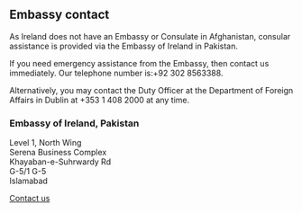 ## Embassy contact

As Ireland does not have an Embassy or Consulate in Afghanistan, consular assistance is provided via the Embassy of Ireland in Pakistan.

If you need emergency assistance from the Embassy, then contact us immediately. Our telephone number is:+92 302 8563388.

Alternatively, you may contact the Duty Officer at the Department of Foreign Affairs in Dublin at +353 1 408 2000 at any time.

### Embassy of Ireland, Pakistan

Level 1, North Wing   
Serena Business Complex   
Khayaban-e-Suhrwardy Rd   
G-5/1 G-5   
Islamabad

[Contact us](/en/islamabad/contact/)